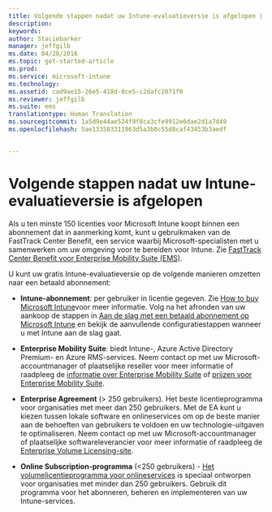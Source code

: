 ```yaml
---
title: Volgende stappen nadat uw Intune-evaluatieversie is afgelopen | Microsoft Intune
description: 
keywords: 
author: Staciebarker
manager: jeffgilb
ms.date: 04/28/2016
ms.topic: get-started-article
ms.prod: 
ms.service: microsoft-intune
ms.technology: 
ms.assetid: cad9ae15-26e5-418d-8ce5-c2dafc2071f0
ms.reviewer: jeffgilb
ms.suite: ems
translationtype: Human Translation
ms.sourcegitcommit: 1a5d9e44ae524f9f8ca3cfe9912e6dae2d1a7d49
ms.openlocfilehash: 5ae133583311963d5a3b8c55d8caf43453b3aedf


---
```


# Volgende stappen nadat uw Intune-evaluatieversie is afgelopen
Als u ten minste 150 licenties voor Microsoft Intune koopt binnen een abonnement dat in aanmerking komt, kunt u gebruikmaken van de FastTrack Center Benefit, een service waarbij Microsoft-specialisten met u samenwerken om uw omgeving voor te bereiden voor Intune. Zie [FastTrack Center Benefit voor Enterprise Mobility Suite (EMS)](https://docs.microsoft.com/enterprise-mobility/Solutions/fasttrack-center-benefit-for-enterprise-mobility-suite-ems).

U kunt uw gratis Intune-evaluatieversie op de volgende manieren omzetten naar een betaald abonnement:

-   **Intune-abonnement**: per gebruiker in licentie gegeven. Zie [How to buy Microsoft Intune](http://www.microsoft.com/en-us/server-cloud/products/microsoft-intune/Purchasing.aspx)voor meer informatie. Volg na het afronden van uw aankoop de stappen in [Aan de slag met een betaald abonnement op Microsoft Intune](/intune/get-started/start-with-a-paid-subscription-to-microsoft-intune) en bekijk de aanvullende configuratiestappen wanneer u met Intune aan de slag gaat.

-   **Enterprise Mobility Suite**: biedt Intune-, Azure Active Directory Premium- en Azure RMS-services. Neem contact op met uw Microsoft-accountmanager of plaatselijke reseller voor meer informatie of raadpleeg de [informatie over Enterprise Mobility Suite](https://www.microsoft.com/en-us/server-cloud/enterprise-mobility/overview.aspx) of [prijzen voor Enterprise Mobility Suite](http://www.microsoft.com/en-us/server-cloud/products/enterprise-mobility-suite/Purchasing.aspx).

-   **Enterprise Agreement** (&gt; 250 gebruikers). Het beste licentieprogramma voor organisaties met meer dan 250 gebruikers. Met de EA kunt u kiezen tussen lokale software en onlineservices om op de beste manier aan de behoeften van gebruikers te voldoen en uw technologie-uitgaven te optimaliseren. Neem contact op met uw Microsoft-accountmanager of plaatselijke softwareleverancier voor meer informatie of raadpleeg de [Enterprise Volume Licensing-site](http://www.microsoft.com/licensing/licensing-options/enterprise.aspx).

-   **Online Subscription-programma** (&lt;250 gebruikers) - [Het volumelicentieprogramma voor onlineservices](http://www.microsoft.com/licensing/online-services/default.aspx) is speciaal ontworpen voor organisaties met minder dan 250 gebruikers. Gebruik dit programma voor het abonneren, beheren en implementeren van uw Intune-services.



<!--HONumber=Jun16_HO4-->



